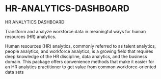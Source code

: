 # HR-ANALYTICS-DASHBOARD
HR ANALYTICS DASHBOARD

Transform and analyze workforce data in meaningful ways for human resources (HR) analytics.


Human resources (HR) analytics, commonly referred to as talent analytics, people analytics, and workforce analytics, is a growing field that requires deep knowledge of the HR discipline, data analytics, and the business domain. This package offers convenience methods that make it easier for an HR analytics practitioner to get value from common workforce-oriented data sets
